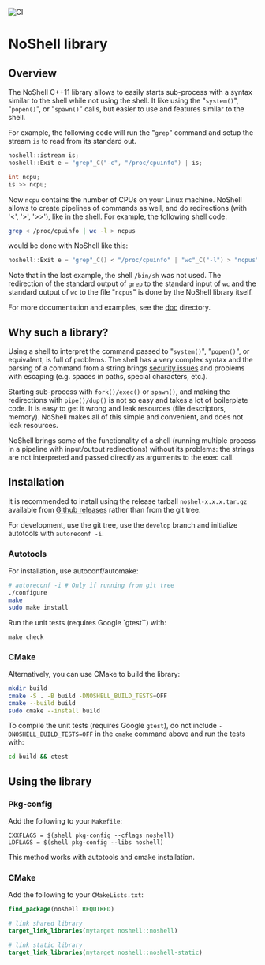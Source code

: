 ![CI](https://github.com/gmarcais/NoShell/actions/workflows/c-cpp.yml/badge.svg)

# NoShell library

## Overview

The NoShell C++11 library allows to easily starts sub-process with a
syntax similar to the shell while not using the shell. It like using
the "`system()`", "`popen()`", or "`spawn()`" calls, but easier to use
and features similar to the shell.

For example, the following code will run the "`grep`" command and
setup the stream `is` to read from its standard out.

```cpp
noshell::istream is;
noshell::Exit e = "grep"_C("-c", "/proc/cpuinfo") | is;

int ncpu;
is >> ncpu;
```

Now `ncpu` contains the number of CPUs on your Linux machine. NoShell
allows to create pipelines of commands as well, and do redirections
(with '<', '>', '>>'), like in the shell. For example, the following shell code:

```sh
grep < /proc/cpuinfo | wc -l > ncpus
```

would be done with NoShell like this:

```cpp
noshell::Exit e = "grep"_C() < "/proc/cpuinfo" | "wc"_C("-l") > "ncpus";
```

Note that in the last example, the shell `/bin/sh` was not used. The
redirection of the standard output of `grep` to the standard input of
`wc` and the standard output of `wc` to the file "`ncpus`" is done by
the NoShell library itself.

For more documentation and examples, see the [doc][github doc] directory.

[github doc]: https://github.com/gmarcais/NoShell/tree/master/doc

## Why such a library?

Using a shell to interpret the command passed to "`system()`",
"`popen()`", or equivalent, is full of problems. The shell has a very
complex syntax and the parsing of a command from a string brings
[security issues][shell shock] and problems with escaping (e.g. spaces in paths,
special characters, etc.).

Starting sub-process with `fork()/exec()` or `spawn()`, and making the
redirections with `pipe()/dup()` is not so easy and takes a lot of
boilerplate code. It is easy to get it wrong and leak resources (file
descriptors, memory). NoShell makes all of this simple and convenient,
and does not leak resources.

NoShell brings some of the functionality of a shell (running multiple
process in a pipeline with input/output redirections) without its
problems: the strings are not interpreted and passed directly as
arguments to the exec call.

[shell shock]: http://en.wikipedia.org/wiki/Shellshock_(software_bug) "Shellshock"

## Installation

It is recommended to install using the release tarball `noshel-x.x.x.tar.gz` available from [Github releases](https://github.com/gmarcais/NoShell/releases) rather than from the git tree.

For development, use the git tree, use the `develop` branch and initialize autotools with `autoreconf -i`.


### Autotools

For installation, use autoconf/automake:

```sh
# autoreconf -i # Only if running from git tree
./configure
make
sudo make install
```

Run the unit tests (requires Google `gtest``) with:

``` shell
make check
```


### CMake

Alternatively, you can use CMake to build the library:

```sh
mkdir build
cmake -S . -B build -DNOSHELL_BUILD_TESTS=OFF
cmake --build build
sudo cmake --install build
```

To compile the unit tests (requires Google `gtest`), do not include `-DNOSHELL_BUILD_TESTS=OFF` in the `cmake` command above and run the tests with:

```sh
cd build && ctest
```

## Using the library

### Pkg-config

Add the following to your `Makefile`:

```make
CXXFLAGS = $(shell pkg-config --cflags noshell)
LDFLAGS = $(shell pkg-config --libs noshell)
```

This method works with autotools and cmake installation.

### CMake

Add the following to your `CMakeLists.txt`:

```cmake
find_package(noshell REQUIRED)

# link shared library
target_link_libraries(mytarget noshell::noshell)

# link static library
target_link_libraries(mytarget noshell::noshell-static)
```

